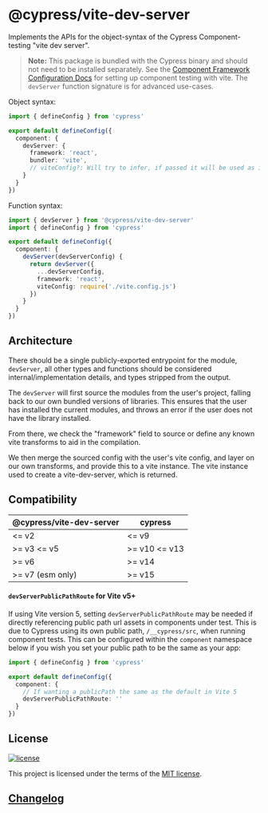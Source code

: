 # @cypress/vite-dev-server

Implements the APIs for the object-syntax of the Cypress Component-testing "vite dev server".

> **Note:** This package is bundled with the Cypress binary and should not need to be installed separately. See the [Component Framework Configuration Docs](https://docs.cypress.io/guides/component-testing/component-framework-configuration) for setting up component testing with vite. The `devServer` function signature is for advanced use-cases.

Object syntax:

```ts
import { defineConfig } from 'cypress'

export default defineConfig({
  component: {
    devServer: {
      framework: 'react',
      bundler: 'vite',
      // viteConfig?: Will try to infer, if passed it will be used as is
    }
  }
})
```

Function syntax:

```ts
import { devServer } from '@cypress/vite-dev-server'
import { defineConfig } from 'cypress'

export default defineConfig({
  component: {
    devServer(devServerConfig) {
      return devServer({
        ...devServerConfig,
        framework: 'react',
        viteConfig: require('./vite.config.js')
      })
    }
  }
})
```

## Architecture

There should be a single publicly-exported entrypoint for the module, `devServer`, all other types and functions should be considered internal/implementation details, and types stripped from the output.

The `devServer` will first source the modules from the user's project, falling back to our own bundled versions of libraries. This ensures that the user has installed the current modules, and throws an error if the user does not have the library installed.

From there, we check the "framework" field to source or define any known vite transforms to aid in the compilation.

We then merge the sourced config with the user's vite config, and layer on our own transforms, and provide this to a vite instance. The vite instance used to create a vite-dev-server, which is returned.

## Compatibility

| @cypress/vite-dev-server | cypress       |
| ------------------------ | ------------- |
| <= v2                    | <= v9         |
| >= v3 <= v5              | >= v10 <= v13 |
| >= v6                    | >= v14        |
| >= v7 (esm only)         | >= v15        |

#### `devServerPublicPathRoute` for Vite v5+

If using Vite version 5, setting `devServerPublicPathRoute` may be needed if directly referencing public path url assets in components under test. This is due to Cypress using its own public path, `/__cypress/src`, when running component tests. This can be configured within the `component` namespace below if you wish you set your public path to be the same as your app:

```ts
import { defineConfig } from 'cypress'

export default defineConfig({
  component: {
    // If wanting a publicPath the same as the default in Vite 5
    devServerPublicPathRoute: ''
  }
})
```

## License

[![license](https://img.shields.io/badge/license-MIT-green.svg)](https://github.com/cypress-io/cypress/blob/develop/LICENSE)

This project is licensed under the terms of the [MIT license](/LICENSE).

## [Changelog](./CHANGELOG.md)
